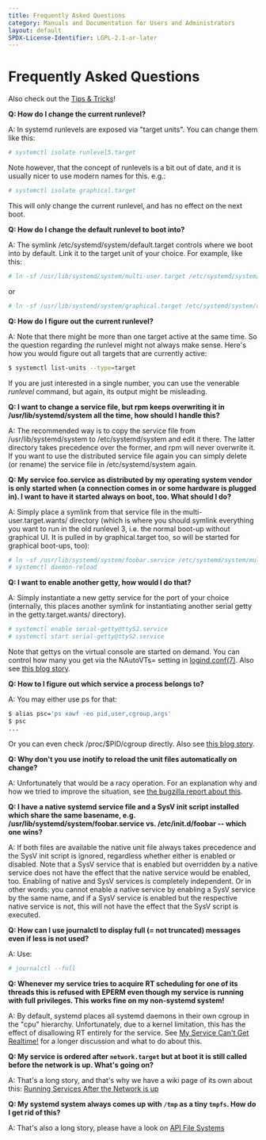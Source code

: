 ```yaml
---
title: Frequently Asked Questions
category: Manuals and Documentation for Users and Administrators
layout: default
SPDX-License-Identifier: LGPL-2.1-or-later
---
```


# Frequently Asked Questions

Also check out the [Tips & Tricks](../TIPS_AND_TRICKS)!

**Q: How do I change the current runlevel?**

A: In systemd runlevels are exposed via "target units". You can change them like this:

```sh
# systemctl isolate runlevel5.target
```

Note however, that the concept of runlevels is a bit out of date, and it is usually nicer to use modern names for this. e.g.:

```sh
# systemctl isolate graphical.target
```

This will only change the current runlevel, and has no effect on the next boot.

**Q: How do I change the default runlevel to boot into?**

A: The symlink /etc/systemd/system/default.target controls where we boot into by default. Link it to the target unit of your choice. For example, like this:

```sh
# ln -sf /usr/lib/systemd/system/multi-user.target /etc/systemd/system/default.target
```

or

```sh
# ln -sf /usr/lib/systemd/system/graphical.target /etc/systemd/system/default.target
```

**Q: How do I figure out the current runlevel?**

A: Note that there might be more than one target active at the same time. So the question regarding _the_ runlevel might not always make sense. Here's how you would figure out all targets that are currently active:

```sh
$ systemctl list-units --type=target
```

If you are just interested in a single number, you can use the venerable _runlevel_ command, but again, its output might be misleading.

**Q: I want to change a service file, but rpm keeps overwriting it in /usr/lib/systemd/system all the time, how should I handle this?**

A: The recommended way is to copy the service file from /usr/lib/systemd/system to /etc/systemd/system and edit it there. The latter directory takes precedence over the former, and rpm will never overwrite it. If you want to use the distributed service file again you can simply delete (or rename) the service file in /etc/systemd/system again.

**Q: My service foo.service as distributed by my operating system vendor is only started when (a connection comes in or some hardware is plugged in). I want to have it started always on boot, too. What should I do?**

A: Simply place a symlink from that service file in the multi-user.target.wants/ directory (which is where you should symlink everything you want to run in the old runlevel 3, i.e. the normal boot-up without graphical UI. It is pulled in by graphical.target too, so will be started for graphical boot-ups, too):

```sh
# ln -sf /usr/lib/systemd/system/foobar.service /etc/systemd/system/multi-user.target.wants/foobar.service
# systemctl daemon-reload
```

**Q: I want to enable another getty, how would I do that?**

A: Simply instantiate a new getty service for the port of your choice (internally, this places another symlink for instantiating another serial getty in the getty.target.wants/ directory).
```sh
# systemctl enable serial-getty@ttyS2.service
# systemctl start serial-getty@ttyS2.service
```

Note that gettys on the virtual console are started on demand. You can control how many you get via the NAutoVTs= setting in [logind.conf(7)](http://www.freedesktop.org/software/systemd/man/logind.html). Also see [this blog story](http://0pointer.de/blog/projects/serial-console.html).

**Q: How to I figure out which service a process belongs to?**

A: You may either use ps for that:

```sh
$ alias psc='ps xawf -eo pid,user,cgroup,args'
$ psc
...
```

Or you can even check /proc/$PID/cgroup directly. Also see [this blog story](http://0pointer.de/blog/projects/systemd-for-admins-2.html).

**Q: Why don't you use inotify to reload the unit files automatically on change?**

A: Unfortunately that would be a racy operation. For an explanation why and how we tried to improve the situation, see [the bugzilla report about this](https://bugzilla.redhat.com/show_bug.cgi?id=615527).

**Q: I have a native systemd service file and a SysV init script installed which share the same basename, e.g. /usr/lib/systemd/system/foobar.service vs. /etc/init.d/foobar -- which one wins?**

A: If both files are available the native unit file always takes precedence and the SysV init script is ignored, regardless whether either is enabled or disabled. Note that a SysV service that is enabled but overridden by a native service does not have the effect that the native service would be enabled, too. Enabling of native and SysV services is completely independent. Or in other words: you cannot enable a native service by enabling a SysV service by the same name, and if a SysV service is enabled but the respective native service is not, this will not have the effect that the SysV script is executed.

**Q: How can I use journalctl to display full (= not truncated) messages even if less is not used?**

A: Use:

```sh
# journalctl --full
```


**Q: Whenever my service tries to acquire RT scheduling for one of its threads this is refused with EPERM even though my service is running with full privileges. This works fine on my non-systemd system!**

A: By default, systemd places all systemd daemons in their own cgroup in the "cpu" hierarchy. Unfortunately, due to a kernel limitation, this has the effect of disallowing RT entirely for the service. See [My Service Can't Get Realtime!](../MY_SERVICE_CANT_GET_REATLIME) for a longer discussion and what to do about this.

**Q: My service is ordered after `network.target` but at boot it is still called before the network is up. What's going on?**

A: That's a long story, and that's why we have a wiki page of its own about this: [Running Services After the Network is up](../NETWORK_ONLINE)

**Q: My systemd system always comes up with `/tmp` as a tiny `tmpfs`. How do I get rid of this?**

A: That's also a long story, please have a look on [API File Systems](../API_FILE_SYSTEMS)

